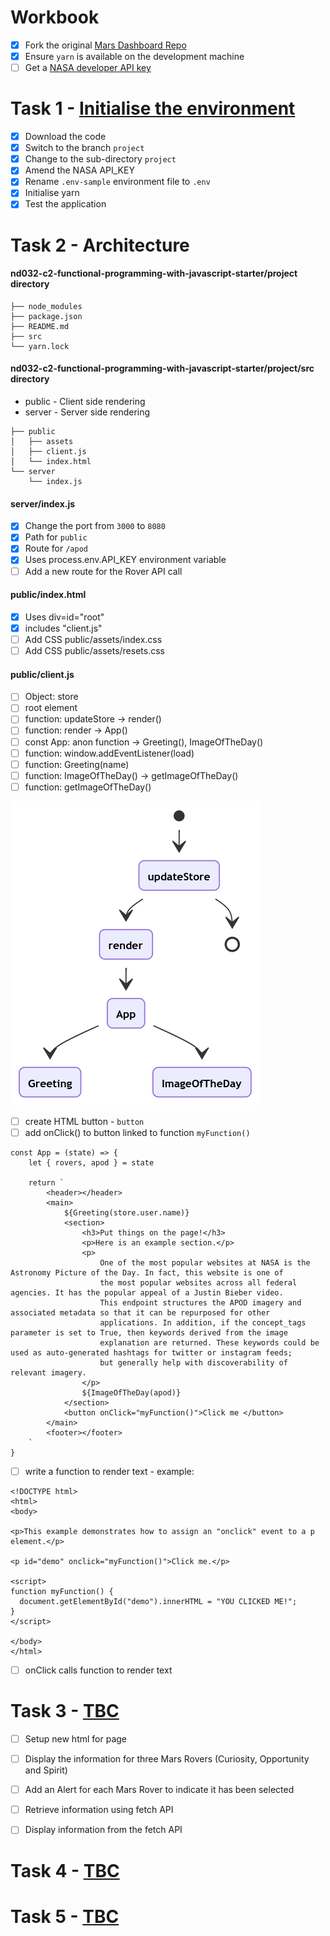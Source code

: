 # Workbook

- [x] Fork the original [Mars Dashboard Repo](https://github.com/udacity/nd032-c2-functional-programming-with-javascript-starter.git)
- [x] Ensure `yarn` is available on the development machine
- [ ] Get a [NASA developer API key](https://api.nasa.gov/)

# Task 1 - [Initialise the environment](https://github.com/rosera/nd032-c2-functional-programming-with-javascript-starter/blob/project/task-one.md)

- [x] Download the code
- [x] Switch to the branch `project`
- [x] Change to the sub-directory `project`
- [x] Amend the NASA API_KEY
- [x] Rename `.env-sample` environment file to `.env`
- [x] Initialise yarn
- [x] Test the application

# Task 2 - Architecture

#### nd032-c2-functional-programming-with-javascript-starter/project directory

```
├── node_modules
├── package.json
├── README.md
├── src
└── yarn.lock
```
#### nd032-c2-functional-programming-with-javascript-starter/project/src directory

* public - Client side rendering
* server - Server side rendering

```
├── public
│   ├── assets
│   ├── client.js
│   └── index.html
└── server
    └── index.js
```

#### server/index.js

- [x] Change the port from `3000` to `8080`
- [x] Path for `public`
- [x] Route for `/apod`
- [x] Uses process.env.API_KEY environment variable
- [ ] Add a new route for the Rover API call

#### public/index.html

- [x] Uses div=id="root"
- [x] includes "client.js"
- [ ] Add CSS public/assets/index.css
- [ ] Add CSS public/assets/resets.css

#### public/client.js

- [ ] Object: store
- [ ] root element
- [ ] function: updateStore -> render()
- [ ] function: render -> App()
- [ ] const App: anon function -> Greeting(), ImageOfTheDay()
- [ ] function: window.addEventListener(load)
- [ ] function: Greeting(name)
- [ ] function: ImageOfTheDay() -> getImageOfTheDay()
- [ ] function: getImageOfTheDay()

![Client.js Overview](https://github.com/rosera/nd032-c2-functional-programming-with-javascript-starter/blob/project/images/task_2_client_js.png "App Architecture")


- [ ] create HTML button - `button`
- [ ] add onClick() to button linked to function `myFunction()`
```
const App = (state) => {
    let { rovers, apod } = state

    return `
        <header></header>
        <main>
            ${Greeting(store.user.name)}
            <section>
                <h3>Put things on the page!</h3>
                <p>Here is an example section.</p>
                <p>
                    One of the most popular websites at NASA is the Astronomy Picture of the Day. In fact, this website is one of
                    the most popular websites across all federal agencies. It has the popular appeal of a Justin Bieber video.
                    This endpoint structures the APOD imagery and associated metadata so that it can be repurposed for other
                    applications. In addition, if the concept_tags parameter is set to True, then keywords derived from the image
                    explanation are returned. These keywords could be used as auto-generated hashtags for twitter or instagram feeds;
                    but generally help with discoverability of relevant imagery.
                </p>
                ${ImageOfTheDay(apod)}
            </section>
            <button onClick="myFunction()">Click me </button>
        </main>
        <footer></footer>
    `
}
```

- [ ] write a function to render text - example:
```
<!DOCTYPE html>
<html>
<body>

<p>This example demonstrates how to assign an "onclick" event to a p element.</p>

<p id="demo" onclick="myFunction()">Click me.</p>

<script>
function myFunction() {
  document.getElementById("demo").innerHTML = "YOU CLICKED ME!";
}
</script>

</body>
</html>
```
- [ ] onClick calls function to render text


# Task 3 - [TBC]()

- [ ] Setup new html for page
- [ ] Display the information for three Mars Rovers (Curiosity, Opportunity and Spirit)
- [ ] Add an Alert for each Mars Rover to indicate it has been selected
- [ ] Retrieve information using fetch API
- [ ] Display information from the fetch API


# Task 4 - [TBC]()

# Task 5 - [TBC]()
